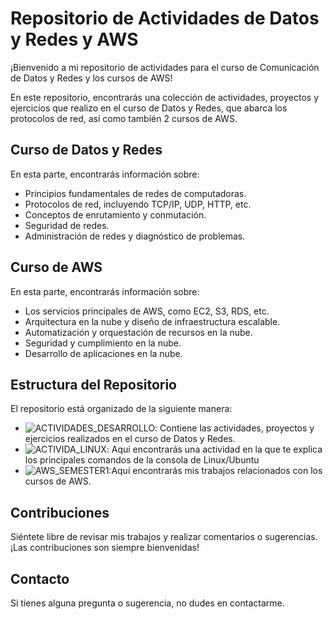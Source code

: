 # Repositorio de Actividades de Datos y Redes y AWS

¡Bienvenido a mi repositorio de actividades para el curso de Comunicación de Datos y Redes y los cursos de AWS!

En este repositorio, encontrarás una colección de actividades, proyectos y ejercicios que realizo en el curso de Datos y Redes, que abarca los protocolos de red, así como también 2 cursos de AWS.

## Curso de Datos y Redes

En esta parte, encontrarás información sobre:
- Principios fundamentales de redes de computadoras.
- Protocolos de red, incluyendo TCP/IP, UDP, HTTP, etc.
- Conceptos de enrutamiento y conmutación.
- Seguridad de redes.
- Administración de redes y diagnóstico de problemas.

## Curso de AWS

En esta parte, encontrarás información sobre:

- Los servicios principales de AWS, como EC2, S3, RDS, etc.
- Arquitectura en la nube y diseño de infraestructura escalable.
- Automatización y orquestación de recursos en la nube.
- Seguridad y cumplimiento en la nube.
- Desarrollo de aplicaciones en la nube.

## Estructura del Repositorio

El repositorio está organizado de la siguiente manera:

- ![ACTIVIDADES_DESARROLLO](https://github.com/gcdavidq/Gian_Quezada_CDyR/tree/main/ACTIVIDADES_DESARROLLO): Contiene las actividades, proyectos y ejercicios realizados en el curso de Datos y Redes.
- ![ACTIVIDA_LINUX](https://github.com/gcdavidq/Gian_Quezada_CDyR/tree/main/ACTIVIDAD_LINUX): Aqui encontrarás una actividad en la que te explica los principales comandos de la consola de Linux/Ubuntu
- ![AWS_SEMESTER1](https://github.com/gcdavidq/Gian_Quezada_CDyR/tree/main/AWS_Semester1):Aquí encontrarás mis trabajos relacionados con los cursos de AWS.

## Contribuciones

Siéntete libre de revisar mis trabajos y realizar comentarios o sugerencias. ¡Las contribuciones son siempre bienvenidas!

## Contacto

Si tienes alguna pregunta o sugerencia, no dudes en contactarme.

